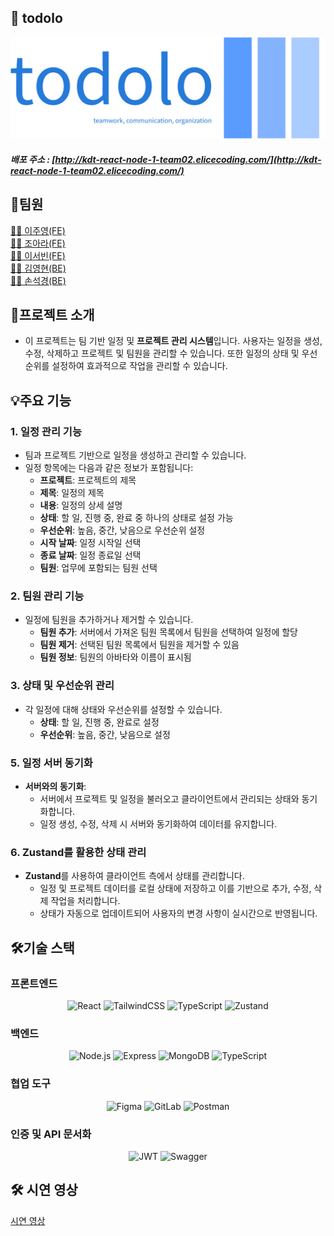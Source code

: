 ## 🙌 todolo 




<p align="center">
  <img src="./src/assets/logos/todolo_logo_main.png" alt="todolo Logo" />
</p>


#####   배포 주소 : [http://kdt-react-node-1-team02.elicecoding.com/](http://kdt-react-node-1-team02.elicecoding.com/)   

## 👥팀원
[👩‍💻 이주영(FE)](https://github.com/jjyy0804)   
[👩‍💻 조아라(FE)](https://kdt-gitlab.elice.io/aj02468)   
[👩‍💻 이서빈(FE)](https://kdt-gitlab.elice.io/rylie916)   
[👩‍💻 김영현(BE)](https://github.com/zerohyun00)   
[👩‍💻 손석경(BE)](https://github.com/SonSETO)   

## 🔎프로젝트 소개

- 이 프로젝트는 팀 기반 일정 및 **프로젝트 관리 시스템**입니다. 사용자는 일정을 생성, 수정, 삭제하고 프로젝트 및 팀원을 관리할 수 있습니다. 또한 일정의 상태 및 우선순위를 설정하여 효과적으로 작업을 관리할 수 있습니다.





  
## 💡주요 기능
### 1. 일정 관리 기능
- 팀과 프로젝트 기반으로 일정을 생성하고 관리할 수 있습니다.
- 일정 항목에는 다음과 같은 정보가 포함됩니다:
  - **프로젝트**: 프로젝트의 제목
  - **제목**: 일정의 제목
  - **내용**: 일정의 상세 설명
  - **상태**: 할 일, 진행 중, 완료 중 하나의 상태로 설정 가능
  - **우선순위**: 높음, 중간, 낮음으로 우선순위 설정
  - **시작 날짜**: 일정 시작일 선택
  - **종료 날짜**: 일정 종료일 선택
  - **팀원**: 업무에 포함되는 팀원 선택


### 2. 팀원 관리 기능
- 일정에 팀원을 추가하거나 제거할 수 있습니다.
  - **팀원 추가**: 서버에서 가져온 팀원 목록에서 팀원을 선택하여 일정에 할당
  - **팀원 제거**: 선택된 팀원 목록에서 팀원을 제거할 수 있음
  - **팀원 정보**: 팀원의 아바타와 이름이 표시됨

### 3. 상태 및 우선순위 관리
- 각 일정에 대해 상태와 우선순위를 설정할 수 있습니다.
  - **상태**: 할 일, 진행 중, 완료로 설정
  - **우선순위**: 높음, 중간, 낮음으로 설정

### 5. 일정 서버 동기화
- **서버와의 동기화**:
  - 서버에서 프로젝트 및 일정을 불러오고 클라이언트에서 관리되는 상태와 동기화합니다.
  - 일정 생성, 수정, 삭제 시 서버와 동기화하여 데이터를 유지합니다.

### 6. Zustand를 활용한 상태 관리
- **Zustand**를 사용하여 클라이언트 측에서 상태를 관리합니다.
  - 일정 및 프로젝트 데이터를 로컬 상태에 저장하고 이를 기반으로 추가, 수정, 삭제 작업을 처리합니다.
  - 상태가 자동으로 업데이트되어 사용자의 변경 사항이 실시간으로 반영됩니다.

## 🛠기술 스택

### 프론트엔드

<p align="center">
  <img src="https://img.shields.io/badge/React-20232A?style=for-the-badge&logo=react&logoColor=61DAFB" alt="React" />
  <img src="https://img.shields.io/badge/TailwindCSS-38B2AC?style=for-the-badge&logo=tailwind-css&logoColor=white" alt="TailwindCSS" />
  <img src="https://img.shields.io/badge/TypeScript-007ACC?style=for-the-badge&logo=typescript&logoColor=white" alt="TypeScript" />
  <img src="https://img.shields.io/badge/Zustand-000000?style=for-the-badge&logo=zustand&logoColor=white" alt="Zustand" />
</p>

### 백엔드

<p align="center">
  <img src="https://img.shields.io/badge/Node.js-339933?style=for-the-badge&logo=nodedotjs&logoColor=white" alt="Node.js" />
  <img src="https://img.shields.io/badge/Express-000000?style=for-the-badge&logo=express&logoColor=white" alt="Express" />
  <img src="https://img.shields.io/badge/MongoDB-47A248?style=for-the-badge&logo=mongodb&logoColor=white" alt="MongoDB" />
  <img src="https://img.shields.io/badge/TypeScript-007ACC?style=for-the-badge&logo=typescript&logoColor=white" alt="TypeScript" />
</p>

### 협업 도구

<p align="center">
  <img src="https://img.shields.io/badge/Figma-F24E1E?style=for-the-badge&logo=figma&logoColor=white" alt="Figma" />
  <img src="https://img.shields.io/badge/GitLab-FC6D26?style=for-the-badge&logo=gitlab&logoColor=white" alt="GitLab" />
  <img src="https://img.shields.io/badge/Postman-FF6C37?style=for-the-badge&logo=postman&logoColor=white" alt="Postman" />
</p>

### 인증 및 API 문서화

<p align="center">
  <img src="https://img.shields.io/badge/JWT-000000?style=for-the-badge&logo=jsonwebtokens&logoColor=white" alt="JWT" />
  <img src="https://img.shields.io/badge/Swagger-85EA2D?style=for-the-badge&logo=swagger&logoColor=black" alt="Swagger" />
</p>


## 🛠 시연 영상

[시연 영상 ](https://youtu.be/KedHE3VGAEc)   
